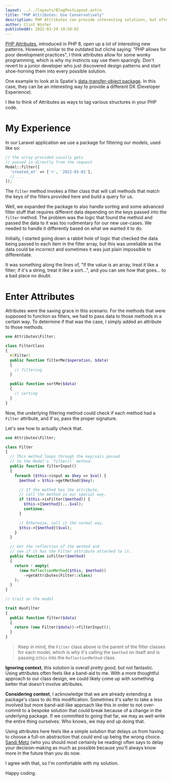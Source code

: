 ```yaml
---
layout: ../../layouts/BlogPostLayout.astro
title: "PHP Attributes: Use Conservatively"
description: PHP Attributes can provide interesting solutions, but often there's a better way.
author: Clint Winter
publishedAt: 2022-03-29 19:58:02
---
```


[PHP Attributes](https://www.php.net/manual/en/language.attributes.overview.php), introduced in PHP 8, open up a lot of interesting new patterns. However, similar to the outdated but cliché saying: "PHP allows for poor development practices", I think attributes allow for some wonky programming, which is why my instincts say use them sparingly. Don't revert to a junior developer who just discovered design patterns and start shoe-horning them into every possible solution.

One example to look at is Spatie's [data-transfer-object package](https://github.com/spatie/data-transfer-object). In this case, they can be an interesting way to provide a different DX (Developer Experience).

I like to think of Attributes as ways to tag various structures in your PHP code.

# My Experience

In our Laravel application we use a package for filtering our models, used like so:

```php
// the array provided usually gets 
// passed in directly from the request
Model::filter([
  'created_at' => ['>', '2022-03-01'],
  // ...
]);
```

The `filter` method invokes a filter class that will call methods that match the keys of the filters provided here and build a query for us.

Well, we expanded the package to also handle sorting and some advanced filter stuff that requires different data depending on the keys passed into the `filter` method. The problem was the logic that found the method and passed the data to it was too rudimentary for our new use-cases. We needed to handle it differently based on what we wanted it to do.

Initially, I started going down a rabbit hole of logic that checked the data being passed to each item in the filter array, but this was unreliable as the data could be incorrect and sometimes it was just plain impossible to differentiate.

It was something along the lines of, "If the value is an array, treat it like a filter; if it's a string, treat it like a sort...", and you can see how that goes... to a bad place no doubt.

# Enter Attributes

Attributes were the saving grace in this scenario. For the methods that were supposed to function as filters, we had to pass data to those methods in a certain way. To determine if that was the case, I simply added an attribute to those methods.

```php title="FilterClass.php"
use Attributes\Filter;

class FilterClass
{
  #[Filter]
  public function filterMe($operation, $data)
  {
    // filtering
  }

  public function sortMe($data)
  {
    // sorting
  }
}
```

Now, the underlying filtering method could check if each method had a `Filter` attribute, and if so, pass the proper signature.

Let's see how to actually check that.

```php
use Attributes\Filter;

class Filter
{
  // This method loops through the key/vals passed 
  // to the Model's `filter()` method.
  public function filterInput()
  {
    foreach ($this->input as $key => $val) {
      $method = $this->getMethod($key);

      // If the method has the attribute, 
      // call the method in our special way.
      if ($this->isFilter($method)) {
        $this->{$method}(...$val);
        continue;
      }      

      // Otherwise, call it the normal way.
      $this->{$method}($val);
    }
  }

  // Get the reflection of the method and 
  // see if it has the Filter attribute attached to it.
  public function isFilter($method)
  {
    return ! empty(
      (new ReflectionMethod($this, $method))
        ->getAttributes(Filter::class)
    );
  }
}
```

```php
// trait on the model

trait HasFilter
{
  public function filter($data)
  {
    return (new Filter($data))->filterInput();
  }
}
```

> Keep in mind, the `Filter` class above is the parent of the filter classes for each model, which is why it's calling the `$method` on itself and is passing `$this` into the `ReflectionMethod` class.

**Ignoring context**, this solution is overall *pretty good*, but not fantastic. Using attributes often feels like a band-aid to me. With a more thoughtful approach to our class design, we could likely come up with something better that doesn't involve attributes. 

**Considering context**, I acknowledge that we are already extending a package's class to do this modification. Sometimes it's safer to take a less involved but more band-aid-like approach like this in order to not over-commit to a bespoke solution that could break because of a change in the underlying package. If we committed to going that far, we may as well write the entire thing ourselves. Who knows, we may end up doing that.

Using attributes here feels like a simple solution that delays us from having to choose a full-on abstraction that could end up being the wrong choice. [Sandi Metz](https://sandimetz.com/) (who you should most certainly be reading) often says to delay your decision-making as much as possible because you'll always know more in the future than you do now. 

I agree with that, so I'm comfortable with my solution.

Happy coding.
